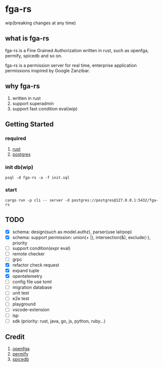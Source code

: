 # fga-rs

wip(breaking changes at any time)

## what is fga-rs

fga-rs is a Fine Grained Authorization written in rust, such as openfga, permify, spicedb and so on.

fga-rs is a permission server for real time, enterprise application permissions inspired by Google Zanzibar.

## why fga-rs

1. written in rust
2. support superadmin
3. support fast condition eval(wip)

## Getting Started

### required

1. [rust](https://www.rust-lang.org/)
2. [postgres](https://postgresql.org/)

### init db(wip)

```shell
psql -d fga-rs -a -f init.sql
```

### start

```shell
cargo run -p cli -- server -d postgres://postgres@127.0.0.1:5432/fga-rs
```

## TODO

- [x] schema: design(such as model.authz), parser(use lalrpop)
- [x] schema: support permission: union(+ |), intersection(&), exclude(-), priority
- [ ] support condition(expr eval)
- [ ] remote checker
- [ ] grpc
- [x] refactor check request
- [x] expand tuple
- [x] opentelemetry
- [ ] config file use toml
- [ ] migration database
- [ ] unit test
- [ ] e2e test
- [ ] playground
- [ ] vscode-extension
- [ ] lsp
- [ ] sdk (priority: rust, java, go, js, python, ruby...)

## Credit

1. [openfga](https://github.com/openfga/openfga)
2. [permify](https://github.com/Permify/permify)
3. [spicedb](https://github.com/authzed/spicedb)
